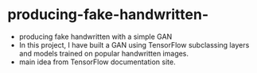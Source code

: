 # producing-fake-handwritten-
- producing fake handwritten with a simple GAN 
- In this project, I have built a GAN using TensorFlow subclassing layers and models trained on popular handwritten images.
- main idea from TensorFlow documentation site.
